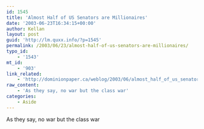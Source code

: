```yaml
---
id: 1545
title: 'Almost Half of US Senators are Millionaires'
date: '2003-06-23T16:34:15+00:00'
author: Kellan
layout: post
guid: 'http://lm.quxx.info/?p=1545'
permalink: /2003/06/23/almost-half-of-us-senators-are-millionaires/
typo_id:
    - '1543'
mt_id:
    - '903'
link_related:
    - 'http://dominionpaper.ca/weblog/2003/06/almost_half_of_us_senators_are_millionaires.html'
raw_content:
    - 'As they say, no war but the class war'
categories:
    - Aside
---
```


As they say, no war but the class war